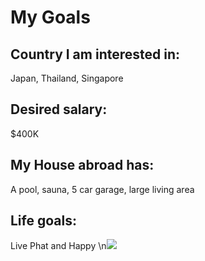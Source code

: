 # My Goals

## Country I am interested in:
Japan, Thailand, Singapore

## Desired salary:
$400K

## My House abroad has:
A pool, sauna, 5 car garage, large living area

## Life goals: 
Live Phat and Happy
\n![](./img.jpg)


